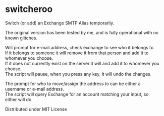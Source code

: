 # switcheroo
Switch (or add) an Exchange SMTP Alias temporarily.

The original version has been tested by me, and is fully operational with no known glitches.

Will prompt for e-mail address, check exchange to see who it belongs to.  
If it belongs to someone it will remove it from that person and add it to whomever you choose.  
If it does not currently exist on the server it will and add it to whomever you choose.  
The script will pause, when you press any key, it will undo the changes.  


The prompt for who to move/assign the address to can be either a username or e-mail address.  
The script will query Exchange for an account matching your input, so either will do.



Distributed under MIT License
